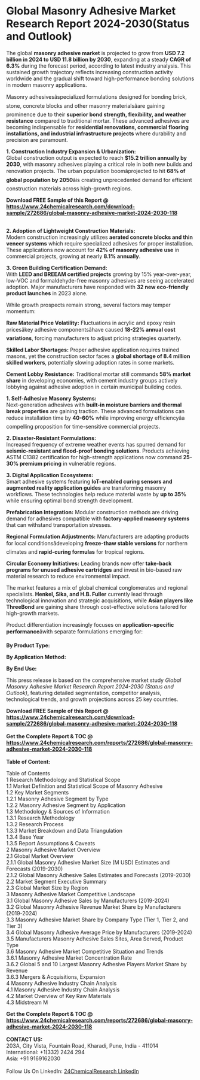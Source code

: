 <h1>Global Masonry Adhesive Market Research Report 2024-2030(Status and Outlook)</h1><p>The global <strong>masonry adhesive market</strong> is projected to grow from <strong>USD 7.2 billion in 2024 to USD 11.8 billion by 2030</strong>, expanding at a steady <strong>CAGR of 6.3%</strong> during the forecast period, according to latest industry analysis. This sustained growth trajectory reflects increasing construction activity worldwide and the gradual shift toward high-performance bonding solutions in modern masonry applications.</p><p>Masonry adhesivesâspecialized formulations designed for bonding brick, stone, concrete blocks and other masonry materialsâare gaining prominence due to their <strong>superior bond strength, flexibility, and weather resistance</strong> compared to traditional mortar. These advanced adhesives are becoming indispensable for <strong>residential renovations, commercial flooring installations, and industrial infrastructure projects</strong> where durability and precision are paramount.</p><p><strong>1. Construction Industry Expansion &amp; Urbanization:</strong><br>
Global construction output is expected to reach <strong>$15.2 trillion annually by 2030</strong>, with masonry adhesives playing a critical role in both new builds and renovation projects. The urban population boomâprojected to hit <strong>68% of global population by 2050</strong>âis creating unprecedented demand for efficient construction materials across high-growth regions.</p><div><b>Download FREE Sample of this Report @ 
            <a href="https://www.24chemicalresearch.com/download-sample/272686/global-masonry-adhesive-market-2024-2030-118">
            https://www.24chemicalresearch.com/download-sample/272686/global-masonry-adhesive-market-2024-2030-118</a></b></div><br><p><strong>2. Adoption of Lightweight Construction Materials:</strong><br>
Modern construction increasingly utilizes <strong>aerated concrete blocks and thin veneer systems</strong> which require specialized adhesives for proper installation. These applications now account for <strong>42% of masonry adhesive use</strong> in commercial projects, growing at nearly <strong>8.1% annually</strong>.</p><p><strong>3. Green Building Certification Demand:</strong><br>
With <strong>LEED and BREEAM certified projects</strong> growing by 15% year-over-year, low-VOC and formaldehyde-free masonry adhesives are seeing accelerated adoption. Major manufacturers have responded with <strong>32 new eco-friendly product launches</strong> in 2023 alone.</p><p>While growth prospects remain strong, several factors may temper momentum:</p><p><strong>Raw Material Price Volatility:</strong> Fluctuations in acrylic and epoxy resin pricesâkey adhesive componentsâhave caused <strong>18-22% annual cost variations</strong>, forcing manufacturers to adjust pricing strategies quarterly.</p><p><strong>Skilled Labor Shortages:</strong> Proper adhesive application requires trained masons, yet the construction sector faces a <strong>global shortage of 8.4 million skilled workers</strong>, potentially slowing adoption rates in some markets.</p><p><strong>Cement Lobby Resistance:</strong> Traditional mortar still commands <strong>58% market share</strong> in developing economies, with cement industry groups actively lobbying against adhesive adoption in certain municipal building codes.</p><p><strong>1. Self-Adhesive Masonry Systems:</strong><br>
Next-generation adhesives with <strong>built-in moisture barriers and thermal break properties</strong> are gaining traction. These advanced formulations can reduce installation time by <strong>40-60%</strong> while improving energy efficiencyâa compelling proposition for time-sensitive commercial projects.</p><p><strong>2. Disaster-Resistant Formulations:</strong><br>
Increased frequency of extreme weather events has spurred demand for <strong>seismic-resistant and flood-proof bonding solutions</strong>. Products achieving ASTM C1382 certification for high-strength applications now command <strong>25-30% premium pricing</strong> in vulnerable regions.</p><p><strong>3. Digital Application Ecosystems:</strong><br>
Smart adhesive systems featuring <strong>IoT-enabled curing sensors and augmented reality application guides</strong> are transforming masonry workflows. These technologies help reduce material waste by <strong>up to 35%</strong> while ensuring optimal bond strength development.</p><p><strong>Prefabrication Integration:</strong> Modular construction methods are driving demand for adhesives compatible with <strong>factory-applied masonry systems</strong> that can withstand transportation stresses.</p><p><strong>Regional Formulation Adjustments:</strong> Manufacturers are adapting products for local conditionsâdeveloping <strong>freeze-thaw stable versions</strong> for northern climates and <strong>rapid-curing formulas</strong> for tropical regions.</p><p><strong>Circular Economy Initiatives:</strong> Leading brands now offer <strong>take-back programs for unused adhesive cartridges</strong> and invest in bio-based raw material research to reduce environmental impact.</p><p>The market features a mix of global chemical conglomerates and regional specialists. <strong>Henkel, Sika, and H.B. Fuller</strong> currently lead through technological innovation and strategic acquisitions, while <strong>Asian players like ThreeBond</strong> are gaining share through cost-effective solutions tailored for high-growth markets.</p><p>Product differentiation increasingly focuses on <strong>application-specific performance</strong>âwith separate formulations emerging for:</p><p><strong>By Product Type:</strong></p><p><strong>By Application Method:</strong></p><p><strong>By End Use:</strong></p><p>This press release is based on the comprehensive market study <em>Global Masonry Adhesive Market Research Report 2024-2030 (Status and Outlook)</em>, featuring detailed segmentation, competitor analysis, technological trends, and growth projections across 25 key countries.</p><div><b>Download FREE Sample of this Report @ 
            <a href="https://www.24chemicalresearch.com/download-sample/272686/global-masonry-adhesive-market-2024-2030-118">
            https://www.24chemicalresearch.com/download-sample/272686/global-masonry-adhesive-market-2024-2030-118</a></b></div><br><div><b>Get the Complete Report & TOC @ 
            <a href="https://www.24chemicalresearch.com/reports/272686/global-masonry-adhesive-market-2024-2030-118">
            https://www.24chemicalresearch.com/reports/272686/global-masonry-adhesive-market-2024-2030-118</a></b></div><br>
            <b>Table of Content:</b><p>Table of Contents<br />
1 Research Methodology and Statistical Scope<br />
1.1 Market Definition and Statistical Scope of Masonry Adhesive<br />
1.2 Key Market Segments<br />
1.2.1 Masonry Adhesive Segment by Type<br />
1.2.2 Masonry Adhesive Segment by Application<br />
1.3 Methodology & Sources of Information<br />
1.3.1 Research Methodology<br />
1.3.2 Research Process<br />
1.3.3 Market Breakdown and Data Triangulation<br />
1.3.4 Base Year<br />
1.3.5 Report Assumptions & Caveats<br />
2 Masonry Adhesive Market Overview<br />
2.1 Global Market Overview<br />
2.1.1 Global Masonry Adhesive Market Size (M USD) Estimates and Forecasts (2019-2030)<br />
2.1.2 Global Masonry Adhesive Sales Estimates and Forecasts (2019-2030)<br />
2.2 Market Segment Executive Summary<br />
2.3 Global Market Size by Region<br />
3 Masonry Adhesive Market Competitive Landscape<br />
3.1 Global Masonry Adhesive Sales by Manufacturers (2019-2024)<br />
3.2 Global Masonry Adhesive Revenue Market Share by Manufacturers (2019-2024)<br />
3.3 Masonry Adhesive Market Share by Company Type (Tier 1, Tier 2, and Tier 3)<br />
3.4 Global Masonry Adhesive Average Price by Manufacturers (2019-2024)<br />
3.5 Manufacturers Masonry Adhesive Sales Sites, Area Served, Product Type<br />
3.6 Masonry Adhesive Market Competitive Situation and Trends<br />
3.6.1 Masonry Adhesive Market Concentration Rate<br />
3.6.2 Global 5 and 10 Largest Masonry Adhesive Players Market Share by Revenue<br />
3.6.3 Mergers & Acquisitions, Expansion<br />
4 Masonry Adhesive Industry Chain Analysis<br />
4.1 Masonry Adhesive Industry Chain Analysis<br />
4.2 Market Overview of Key Raw Materials<br />
4.3 Midstream M</p><div><b>Get the Complete Report & TOC @ 
            <a href="https://www.24chemicalresearch.com/reports/272686/global-masonry-adhesive-market-2024-2030-118">
            https://www.24chemicalresearch.com/reports/272686/global-masonry-adhesive-market-2024-2030-118</a></b></div><br><b>CONTACT US:</b><br>
            203A, City Vista, Fountain Road, Kharadi, Pune, India - 411014<br>
            International: +1(332) 2424 294<br>
            Asia: +91 9169162030 <br><br>
            Follow Us On LinkedIn: <a href="https://www.linkedin.com/company/24chemicalresearch/">24ChemicalResearch LinkedIn</a>